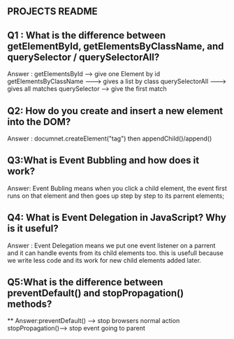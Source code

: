 ## PROJECTS README
## Q1 : What is the difference between getElementById, getElementsByClassName, and querySelector / querySelectorAll?
Answer : getElementsById --> give one Element by id
         getElementsByClassName ---> gives a list by class
         querySelectorAll ---> gives all matches
         querySelector --> give the first match
## Q2: How do you create and insert a new element into the DOM?
Answer : documnet.createElement("tag") then appendChild()/append()
## Q3:What is Event Bubbling and how does it work?
Answer: Event Bubling means when you click a child element, the event first runs on that element
and then goes up step by step to its parrent elements;
## Q4: What is Event Delegation in JavaScript? Why is it useful?
Answer : Event Delegation means we put one event listener on a parrent and it
can handle events from its child elements too. 
this is usefull because we write less code and its work for new child elements added later.
## Q5:What is the difference between preventDefault() and stopPropagation() methods?
** Answer:preventDefault() --> stop browsers normal action
       stopPropagation()--> stop event going to parent

